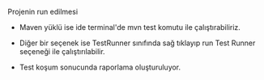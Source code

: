 

 Projenin run edilmesi

- Maven yüklü ise ide terminal'de mvn test 
komutu ile çalıştırabiliriz.

- Diğer bir seçenek ise TestRunner sınıfında sağ tıklayıp
run Test Runner seçeneği ile çalıştırılabilir.

- Test koşum sonucunda raporlama oluşturuluyor.

